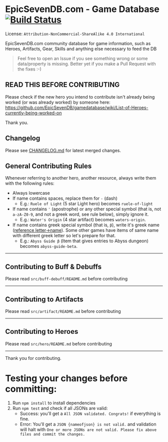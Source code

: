 # EpicSevenDB.com - Game Database [![Build Status](https://travis-ci.com/EpicSevenDB/gamedatabase.svg?branch=master)](https://travis-ci.com/EpicSevenDB/gamedatabase)

License: `Attribution-NonCommercial-ShareAlike 4.0 International`

EpicSevenDB.com community database for game information, such as Heroes, Artifacts, Gear, Skills and anything else necessary to feed the DB

> Feel free to open an Issue if you see something wrong or some data/property is missing. Better yet if you make a Pull Request with the fixes :-)

## READ THIS BEFORE CONTRIBUTING

Please check if the new hero you intend to contribute isn't already being worked (or was already worked) by someone here: https://github.com/EpicSevenDB/gamedatabase/wiki/List-of-Heroes-currently-being-worked-on

Thank you.


## Changelog

Please see [CHANGELOG.md](https://github.com/EpicSevenDB/gamedatabase/blob/master/CHANGELOG.md) for latest merged changes.

## General Contributing Rules

Whenever referring to another hero, another resource, always write them with the following rules:

-   Always lowercase
-   If name contains spaces, replace them for `-` (dash)
    -   E.g.: `Ruele of Light` (5 star Light hero) becomes `ruele-of-light`
-   If name contains `'` (apostrophe) or any other special symbol (that is, not `a-zA-Z0-9`, and not a greek word, see rule below), simply ignore it.
    -   E.g.: `Water's Origin` (4 star artifact) becomes `waters-origin`.
-   If name contains greek special symbol (that is, `β`), write it's greek name ([reference letter->name](https://en.wikipedia.org/wiki/Greek_alphabet#Sound_values)). Some other games have items of same name with different greek letter so let's prepare for that.
    -   E.g.: `Abyss Guide β` (Item that gives entries to Abyss dungeon) becomes `abyss-guide-beta`.

---

## Contributing to Buff & Debuffs

Please read `src/buff-debuff/README.md` before contributing

---

## Contributing to Artifacts

Please read `src/artifact/README.md` before contributing

---

## Contributing to Heroes

Please read `src/hero/README.md` before contributing

---

Thank you for contributing.

# Testing your changes before committing:

1. Run `npm install` to install dependencies
2. Run `npm test` and check if all JSONs are valid:
    - Success: you'll get a `All JSON validated. Congrats!` if everything is fine.
    - Error: You'll get a `JSON {nameofjson} is not valid.` and validation will halt with `One or more JSONs are not valid. Please fix above files and commit the changes.`
